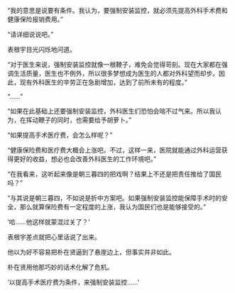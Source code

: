 “我的意思是说要有条件。我认为，要强制安装监控，就必须先提高外科手术费和健康保险报销费用。”

“请详细说说吧。”

表根宇目光闪烁地问道。

“对于医生来说，强制安装监控就像一根鞭子，难免会觉得苛刻。现在大家都在强调生活质量，医生也不例外，所以很多梦想成为医生的人都对外科望而却步。因此，现有外科医生的辛劳正在急剧增加，达到了前所未有的程度。”

“……”

“如果在此基础上还要强制安装监控，外科医生们恐怕会喘不过气来。所以我认为，在挥动鞭子的同时，也需要给予胡萝卜。”

“如果提高手术医疗费，会怎么样呢？”

“健康保险费和医疗费大概会上涨吧。不过，这样一来，医院就能通过外科运营获得更好的收益，想必也会改善外科医生的工作环境吧。”

“在我看来，这听起来像是朝三暮四的把戏啊？结果上不还是把责任推给了国民吗？”

“与其说是朝三暮四，不如说是折中方案吧。如果强制安装监控能保障手术时的安全，那么就算保险费有一定程度的上涨，我认为国民们也是能够接受的。”

‘哈……他这样就蒙混过关了？’

表根宇差点就把心里话说了出来。

他以为好不容易把朴在贤逼到了悬崖边上，但事实并非如此。

朴在贤用他那巧妙的话术化解了危机。

‘以提高手术医疗费为条件，来强制安装监控……’
